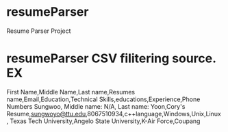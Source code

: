 # resumeParser
Resume Parser Project
# resumeParser CSV filitering source. EX

First Name,Middle Name,Last name,Resumes name,Email,Education,Technical Skills,educations,Experience,Phone Numbers
Sungwoo, Middle name: N/A, Last name: Yoon,Cory's Resume,sungwoyo@ttu.edu,8067510934,c++language,Windows,Unix,Linux,
Texas Tech University,Angelo State University,K-Air Force,Coupang 
